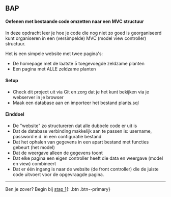 ## BAP

#### Oefenen met bestaande code omzetten naar een MVC structuur

In deze opdracht leer je hoe je code die nog niet zo goed is georganiseerd kunt organiseren in een (versimpelde) MVC (model view controller) structuur.

Het is een simpele website met twee pagina's:

- De homepage met de laatste 5 toegevoegde zeldzame planten
- Een pagina met ALLE zeldzame planten


#### Setup

* Check dit project uit via Git en zorg dat je het kunt bekijken via je webserver in je browser
* Maak een database aan en importeer het bestand plants.sql

#### Einddoel
- De "website" zo structureren dat alle dubbele code er uit is
- Dat de database verbinding makkelijk aan te passen is: username, password e.d. in een configuratie bestand
- Dat het ophalen van gegevens in een apart bestand met functies gebeurt (het model)
- Dat de weergave alleen de gegevens toont
- Dat elke pagina een eigen controller heeft die data en weergave (model en view) combineert
- Dat er één ingang is naar de website (de front controller) die de juiste code uitvoert voor de opgevraagde pagina.
<hr />

Ben je zover? Begin bij [stap 1](Stap1.md){: .btn .btn--primary}
